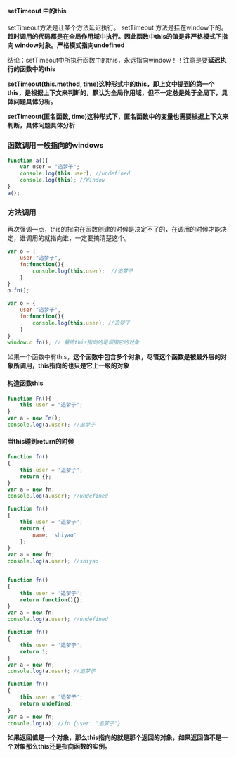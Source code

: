 #### setTimeout 中的this

setTimeout方法是让某个方法延迟执行。 setTimeout 方法是挂在window下的。 **超时调用的代码都是在全局作用域中执行。因此函数中this的值是非严格模式下指向 window对象。严格模式指向undefined**

结论：setTimeout中所执行函数中的this，永远指向window！！注意是要**延迟执行的函数中的this** 

**setTimeout(this.method, time)这种形式中的this，即上文中提到的第一个this，是根据上下文来判断的，默认为全局作用域，但不一定总是处于全局下，具体问题具体分析。**

**setTimeout(匿名函数, time)这种形式下，匿名函数中的变量也需要根据上下文来判断，具体问题具体分析**



### 函数调用一般指向的windows

```javascript
function a(){
    var user = "追梦子";
    console.log(this.user); //undefined
    console.log(this); //Window
}
a();

```



### 方法调用

再次强调一点，this的指向在函数创建的时候是决定不了的，在调用的时候才能决定，谁调用的就指向谁，一定要搞清楚这个。

```javascript
var o = {
    user:"追梦子",
    fn:function(){
        console.log(this.user);  //追梦子
    }
}
o.fn();

var o = {
    user:"追梦子",
    fn:function(){
        console.log(this.user); //追梦子
    }
}
window.o.fn(); // 最终this指向的是调用它的对象
```

如果一个函数中有this，**这个函数中包含多个对象，尽管这个函数是被最外层的对象所调用，this指向的也只是它上一级的对象**



#### 构造函数this

```javascript
function Fn(){
    this.user = "追梦子";
}
var a = new Fn();
console.log(a.user); //追梦子

```



#### 当this碰到return的时候

```javascript
function fn()  
{  
    this.user = '追梦子';  
    return {};  
}
var a = new fn;  
console.log(a.user); //undefined

function fn()  
{  
    this.user = '追梦子';  
    return {
        name: 'shiyao'
    };  
}
var a = new fn;  
console.log(a.user); //shiyao


function fn()  
{  
    this.user = '追梦子';  
    return function(){};
}
var a = new fn;  
console.log(a.user); //undefined

function fn()  
{  
    this.user = '追梦子';  
    return 1;
}
var a = new fn;  
console.log(a.user); //追梦子

function fn()  
{  
    this.user = '追梦子';  
    return undefined;
}
var a = new fn;  
console.log(a); //fn {user: "追梦子"}
```

**如果返回值是一个对象，那么this指向的就是那个返回的对象，如果返回值不是一个对象那么this还是指向函数的实例。**



